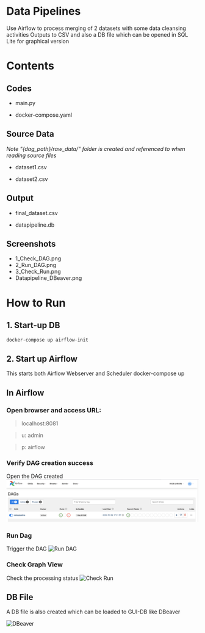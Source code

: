 # Data Pipelines
Use Airflow to process merging of 2 datasets with some data cleansing activities
Outputs to CSV and also a DB file which can be opened in SQL Lite for graphical version

# Contents

## Codes

- main.py 

- docker-compose.yaml 



## Source Data 

_Note "{dag_path}/raw_data/" folder is created and referenced to when reading source files_
- dataset1.csv  

- dataset2.csv

## Output

- final_dataset.csv  

- datapipeline.db

## Screenshots

- 1_Check_DAG.png
- 2_Run_DAG.png
- 3_Check_Run.png
- Datapipeline_DBeaver.png

# How to Run 

## 1. Start-up DB
    docker-compose up airflow-init

## 2. Start up Airflow
This starts both Airflow Webserver and Scheduler
    docker-compose up



## In Airflow 
### Open browser and access URL:
> localhost:8081 

> u: admin  

> p: airflow 


### Verify DAG creation success
Open the DAG created
![Check DAG](Airflow_Python_DataLoading/1_Check_DAG.png)
 

### Run Dag
Trigger the DAG
![Run DAG](https://github.com/monchong-sg/GovTechAssessment/blob/a5253eec12a9f6b9a0babbe0da907f973000a703/2_Run_DAG.png)
 

### Check Graph View
Check the processing status 
![Check Run](https://github.com/monchong-sg/GovTechAssessment/blob/a5253eec12a9f6b9a0babbe0da907f973000a703/3_Check_Run.png)


## DB File
A DB file is also created which can be loaded to GUI-DB like DBeaver

![DBeaver](https://github.com/monchong-sg/GovTechAssessment/blob/a63c30b8d69506b069d1e38d4bfc151a9985bbca/Datapipeline_DBeaver.png)
